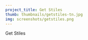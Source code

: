 ```yaml
---
project_title: Get Stiles
thumb: thumbnails/getstiles-tn.jpg
img: screenshots/getstiles.png
---
```


Get Stiles